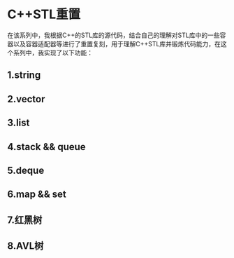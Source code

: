 # C++STL重置

​	在该系列中，我根据C++的STL库的源代码，结合自己的理解对STL库中的一些容器以及容器适配器等进行了重置复刻，用于理解C++STL库并锻炼代码能力，在这个系列中，我实现了以下功能：

## 1.string

## 2.vector

## 3.list

## 4.stack && queue

## 5.deque

## 6.map && set

## 7.红黑树

## 8.AVL树